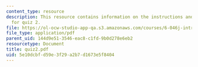 ```yaml
---
content_type: resource
description: This resource contains information on the instructions and problem sets
  for quiz 2.
file: https://ol-ocw-studio-app-qa.s3.amazonaws.com/courses/6-046j-introduction-to-algorithms-sma-5503-fall-2005/5e10dcbfd59e3f29a2b7d1673e5f8404_quiz2.pdf
file_type: application/pdf
parent_uid: 144d9e51-3546-eac8-c1fd-9b0d278e6eb2
resourcetype: Document
title: quiz2.pdf
uid: 5e10dcbf-d59e-3f29-a2b7-d1673e5f8404
---
```

